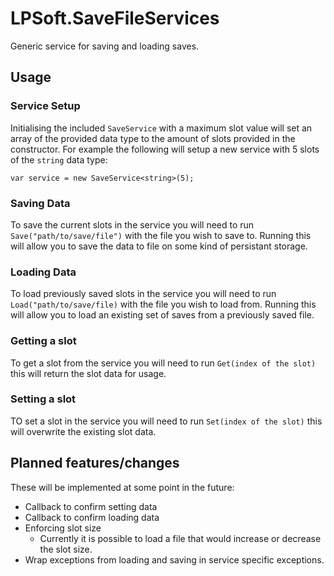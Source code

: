 # LPSoft.SaveFileServices
Generic service for saving and loading saves.

## Usage

###  Service Setup

Initialising the included `SaveService` with a maximum slot value will set an array of the provided data type to the amount of slots provided in the constructor. For example the following will setup a new service with 5 slots of the `string` data type:

```
var service = new SaveService<string>(5);
```

### Saving Data

To save the current slots in the service you will need to run `Save("path/to/save/file")` with the file you wish to save to. Running this will allow you to save the data to file on some kind of persistant storage.

### Loading Data

To load previously saved slots in the service you will need to run `Load("path/to/save/file)` with the file you wish to load from. Running this will allow you to load an existing set of saves from a previously saved file.

### Getting a slot

To get a slot from the service you will need to run `Get(index of the slot)` this will return the slot data for usage.

### Setting a slot

TO set a slot in the service you will need to run `Set(index of the slot)` this will overwrite the existing slot data.

## Planned features/changes

These will be implemented at some point in the future:

- Callback to confirm setting data
- Callback to confirm loading data
- Enforcing slot size
    - Currently it is possible to load a file that would increase or decrease the slot size.
- Wrap exceptions from loading and saving in service specific exceptions.

